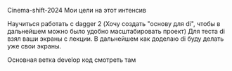 Cinema-shift-2024
Мои цели на этот интенсив

Научиться работать с dagger 2 (Хочу создать "основу для di", чтобы в дальнейшем можно было удобно масштабировать проект)
Для теста di взял ваши экраны с лекции. В дальнейшем как доделаю di буду делать уже свои экраны.

Основная ветка develop код смотреть там
